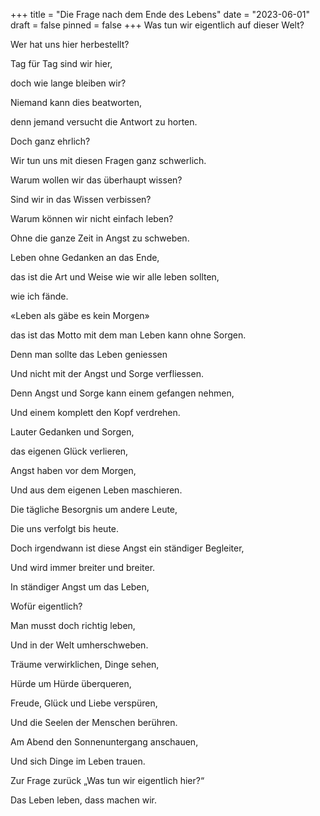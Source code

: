 +++
title = "Die Frage nach dem Ende des Lebens"
date = "2023-06-01"
draft = false
pinned = false
+++
Was tun wir eigentlich auf dieser Welt? 

Wer hat uns hier herbestellt? 

Tag für Tag sind wir hier, 

doch wie lange bleiben wir?

Niemand kann dies beatworten, 

denn jemand versucht die Antwort zu horten.

Doch ganz ehrlich?

Wir tun uns mit diesen Fragen ganz schwerlich. 

Warum wollen wir das überhaupt wissen?

Sind wir in das Wissen verbissen?

Warum können wir nicht einfach leben?

Ohne die ganze Zeit in Angst zu schweben.

Leben ohne Gedanken an das Ende,

das ist die Art und Weise wie wir alle leben sollten,

wie ich fände.

«Leben als gäbe es kein Morgen»

das ist das Motto mit dem man Leben kann ohne Sorgen.

Denn man sollte das Leben geniessen

Und nicht mit der Angst und Sorge verfliessen. 

Denn Angst und Sorge kann einem gefangen nehmen, 

Und einem komplett den Kopf verdrehen.

Lauter Gedanken und Sorgen, 

das eigenen Glück verlieren, 

Angst haben vor dem Morgen,

Und aus dem eigenen Leben maschieren.

Die tägliche Besorgnis um andere Leute,

Die uns verfolgt bis heute.

Doch irgendwann ist diese Angst ein ständiger Begleiter,

Und wird immer breiter und breiter.

In ständiger Angst um das Leben, 

Wofür eigentlich?

Man musst doch richtig leben,

Und in der Welt umherschweben. 

Träume verwirklichen, Dinge sehen,

Hürde um Hürde überqueren,

Freude, Glück und Liebe verspüren,

Und die Seelen der Menschen berühren.

Am Abend den Sonnenuntergang anschauen,

Und sich Dinge im Leben trauen.

Zur Frage zurück „Was tun wir eigentlich hier?“

Das Leben leben, dass machen wir.